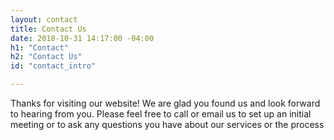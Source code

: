 ```yaml
---
layout: contact
title: Contact Us
date: 2018-10-31 14:17:00 -04:00
h1: "Contact"
h2: "Contact Us"
id: "contact_intro"

---
```


Thanks for visiting our website!  We are glad you found us and look forward to hearing from you. Please feel free to call or email us to set up an initial meeting or to ask any questions you have about our services or the process
